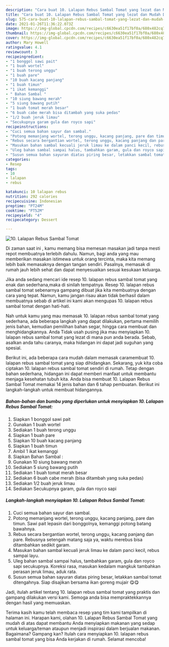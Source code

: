 ```yaml
---
description: "Cara buat 10. Lalapan Rebus Sambal Tomat yang lezat dan Mudah Dibuat"
title: "Cara buat 10. Lalapan Rebus Sambal Tomat yang lezat dan Mudah Dibuat"
slug: 575-cara-buat-10-lalapan-rebus-sambal-tomat-yang-lezat-dan-mudah-dibuat
date: 2021-01-26T11:36:22.073Z
image: https://img-global.cpcdn.com/recipes/c6630ea51f17bf0a/680x482cq70/10-lalapan-rebus-sambal-tomat-foto-resep-utama.jpg
thumbnail: https://img-global.cpcdn.com/recipes/c6630ea51f17bf0a/680x482cq70/10-lalapan-rebus-sambal-tomat-foto-resep-utama.jpg
cover: https://img-global.cpcdn.com/recipes/c6630ea51f17bf0a/680x482cq70/10-lalapan-rebus-sambal-tomat-foto-resep-utama.jpg
author: Mary Howell
ratingvalue: 4.1
reviewcount: 3
recipeingredient:
- "1 bonggol sawi pait"
- "1 buah wortel"
- "1 buah terong unggu"
- "1 buah pare"
- "10 buah kacang panjang"
- "1 buah timun"
- "1 ikat kemanggi"
- " Bahan Sambal "
- "10 siung bawang merah"
- "5 siung bawang putih"
- "1 buah tomat merah besar"
- "6 buah cabe merah bisa ditambah yang suka pedas"
- "1/2 buah jeruk limau"
- "Secukupnya garam gula dan royco sapi"
recipeinstructions:
- "Cuci semua bahan sayur dan sambal."
- "Potong memanjang wortel, terong unggu, kacang panjang, pare dan timun. Sawi pait lepasin dari bonggolnya, kemanggi potong batang bawahnya."
- "Rebus secara bergantian wortel, terong unggu, kacang panjang dan pare. Rebusnya setengah matang saja ya, waktu merebus bisa ditambahkan sedikit garam."
- "Masukan bahan sambal kecuali jeruk limau ke dalam panci kecil, rebus sampai layu."
- "Uleg bahan sambal sampai halus, tambahkan garam, gula dan royco sapi secukupnya. Koreksi rasa, masukan kedalam mangkuk tambahkan perasan jeruk limau, aduk rata."
- "Susun semua bahan sayuran diatas piring besar, letakkan sambal tomat ditengahnya. Siap disajikan bersama ikan goreng mujair 😋😋"
categories:
- Resep
tags:
- 10
- lalapan
- rebus

katakunci: 10 lalapan rebus 
nutrition: 292 calories
recipecuisine: Indonesian
preptime: "PT24M"
cooktime: "PT52M"
recipeyield: "4"
recipecategory: Dessert

---
```



![10. Lalapan Rebus Sambal Tomat](https://img-global.cpcdn.com/recipes/c6630ea51f17bf0a/680x482cq70/10-lalapan-rebus-sambal-tomat-foto-resep-utama.jpg)

Di zaman  saat ini , kamu memang bisa memesan masakan jadi tanpa mesti repot membuatnya terlebih dahulu. Namun, bagi anda yang mau memberikan masakan istimewa untuk orang tercinta, maka kita memang lebih baik memasaknya dengan tangan sendiri. Pasalnya, memasak di rumah jauh lebih sehat dan dapat menyesuaikan sesuai kesukaan keluarga.

Jika anda sedang mencari ide resep 10. lalapan rebus sambal tomat yang enak dan sederhana,maka di sinilah tempatnya. Resep 10. lalapan rebus sambal tomat  sebenarnya gampang dibuat jika kita membuatnya dengan cara yang tepat. Namun, kamu jangan risau akan tidak berhasil dalam membuatnya 
sebab di artikel ini kami akan mengupas 10. lalapan rebus sambal tomat dengan hati-hati.  



Nah untuk kamu yang mau memasak 10. lalapan rebus sambal tomat yang sederhana, ada beberapa langkah yang dapat dilakukan, pertama memilih jenis bahan, kemudian pemilihan bahan segar, hingga cara membuat dan menghidangkannya. Anda Tidak usah pusing jika mau menyiapkan 10. lalapan rebus sambal tomat yang lezat di mana pun anda berada. Sebab, asalkan anda  tahu caranya, maka hidangan ini dapat jadi suguhan yang spesial.

Berikut ini, ada beberapa cara mudah dalam memasak caramembuat 10. lalapan rebus sambal tomat yang siap dihidangkan. Sekarang, yuk kita coba ciptakan 10. lalapan rebus sambal tomat sendiri di rumah. Tetap dengan bahan sederhana, hidangan ini dapat memberi manfaat untuk membantu menjaga kesehatan tubuh kita. Anda bisa membuat 10. Lalapan Rebus Sambal Tomat memakai 14 jenis bahan dan 6 tahap pembuatan. Berikut ini langkah-langkah untuk membuat hidangannya.

<!--inarticleads1-->

##### Bahan-bahan dan bumbu yang diperlukan untuk menyiapkan 10. Lalapan Rebus Sambal Tomat:

1. Siapkan 1 bonggol sawi pait
1. Gunakan 1 buah wortel
1. Sediakan 1 buah terong unggu
1. Siapkan 1 buah pare
1. Siapkan 10 buah kacang panjang
1. Siapkan 1 buah timun
1. Ambil 1 ikat kemanggi
1. Siapkan  Bahan Sambal :
1. Gunakan 10 siung bawang merah
1. Sediakan 5 siung bawang putih
1. Sediakan 1 buah tomat merah besar
1. Sediakan 6 buah cabe merah (bisa ditambah yang suka pedas)
1. Sediakan 1/2 buah jeruk limau
1. Sediakan Secukupnya garam, gula dan royco sapi




<!--inarticleads2-->

##### Langkah-langkah menyiapkan 10. Lalapan Rebus Sambal Tomat:

1. Cuci semua bahan sayur dan sambal.
1. Potong memanjang wortel, terong unggu, kacang panjang, pare dan timun. Sawi pait lepasin dari bonggolnya, kemanggi potong batang bawahnya.
1. Rebus secara bergantian wortel, terong unggu, kacang panjang dan pare. Rebusnya setengah matang saja ya, waktu merebus bisa ditambahkan sedikit garam.
1. Masukan bahan sambal kecuali jeruk limau ke dalam panci kecil, rebus sampai layu.
1. Uleg bahan sambal sampai halus, tambahkan garam, gula dan royco sapi secukupnya. Koreksi rasa, masukan kedalam mangkuk tambahkan perasan jeruk limau, aduk rata.
1. Susun semua bahan sayuran diatas piring besar, letakkan sambal tomat ditengahnya. Siap disajikan bersama ikan goreng mujair 😋😋




Jadi, itulah artikel tentang  10. lalapan rebus sambal tomat  yang praktis dan gampang dilakukan versi kami. Semoga anda bisa mempraktekkannya dengan hasil yang memuaskan. 

Terima kasih kamu telah membaca resep yang tim kami tampilkan di halaman ini. Harapan kami, olahan  10. Lalapan Rebus Sambal Tomat yang mudah di atas dapat membantu Anda menyiapkan makanan yang sedap untuk keluarga/teman ataupun menjadi inspirasi dalam berjualan makanan. Bagaimana? Gampang kan? Itulah cara menyiapkan 10. lalapan rebus sambal tomat yang bisa Anda kerjakan di rumah. Selamat mencoba!

